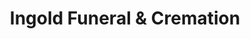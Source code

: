 ---
title: "Ingold Funeral & Cremation"
url: /fontana/ingold-funeral-and-cremation/
shop: funeral directors
---